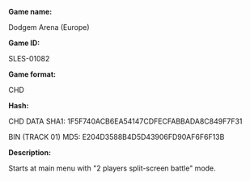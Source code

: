 **Game name:**

Dodgem Arena (Europe)

**Game ID:**

SLES-01082

**Game format:**

CHD

**Hash:**

CHD DATA SHA1: 1F5F740ACB6EA54147CDFECFABBADA8C849F7F31

BIN (TRACK 01) MD5: E204D3588B4D5D43906FD90AF6F6F13B

**Description:**

Starts at main menu with "2 players split-screen battle" mode.